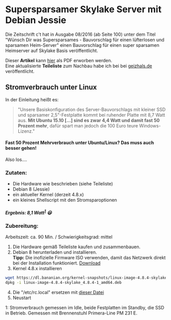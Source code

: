 # Supersparsamer Skylake Server mit Debian Jessie

Die Zeitschrift c't hat in Ausgabe 08/2016 (ab Seite 100) unter dem Titel "Wünsch Dir was Supersparsames -
Bauvorschlag für einen lüfterlosen und sparsamen Heim-Server" einen Bauvorschlag für einen super sparsamen Heimserver auf Skylake Basis veröffentlicht.

Dieser **Artikel** kann [hier](http://heise.de/-3151451) als PDF erworben werden.<br>
Eine aktualisierte **Teileliste** zum Nachbau habe ich bei bei [geizhals.de](http://geizhals.de/?cat=WL-718937) veröffentlicht.

## Stromverbrauch unter Linux
In der Einleitung heißt es:
> "Unsere Basiskonfiguration des Server-Bauvorschlags mit kleiner SSD und sparsamer 2,5"-Festplatte kommt bei ruhender Platte mit 8,7 Watt aus. **Mit Ubuntu 15.10 [...] sind es zwar 4,4 Watt und damit fast 50 Prozent mehr**, dafür spart man jedoch die 100 Euro teure Windows-Lizenz."

#### Fast 50 Prozent Mehrverbrauch unter Ubuntu/Linux? Das muss auch besser gehen!

Also los....

### Zutaten:

 * Die Hardware wie beschrieben (siehe Teileliste)
 * Debian 8 (Jessie)
 * ein aktueller Kernel (derzeit 4.8.x)
 * ein kleines Shellscript mit den Stromsparoptionen


##### Ergebnis: 8,1 Watt<sup>[1](#stromverbrauch)</sup> :smiley:

### Zubereitung:

Arbeitszeit: ca. 90 Min. / Schwierigkeitsgrad: mittel

1. Die Hardware gemäß Teileliste kaufen und zusammenbauen.
2. Debian 8 herunterladen und installieren.<br>**Tipp:** Die inofizielle Firmware ISO verwenden, damit das Netzwerk direkt bei der Installation funktioniert. [Download](http://cdimage.debian.org/cdimage/unofficial/non-free/cd-including-firmware/8.6.0+nonfree/amd64/iso-cd/)
3. Kernel 4.8.x installieren
```bash
wget https://dl.bananian.org/kernel-snapshots/linux-image-4.8.4-skylake_4.8.4-1_amd64.deb
dpkg -i linux-image-4.8.4-skylake_4.8.4-1_amd64.deb
``` 
4. Die "/etc/rc.local" ersetzen mit [dieser Datei](etc/rc.local)
5. Neustart


<a name="stromverbrauch">1</a>: Stromverbrauch gemessen im Idle, beide Festplatten im Standby, die SSD in Betrieb. Gemessen mit Brennenstuhl Primera-Line PM 231 E.
